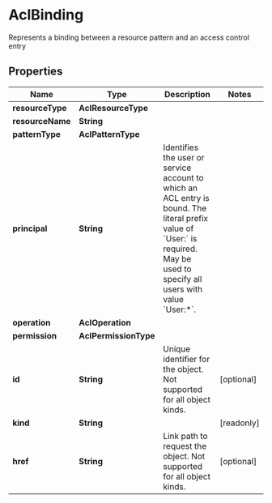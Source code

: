 

# AclBinding

Represents a binding between a resource pattern and an access control entry

## Properties

Name | Type | Description | Notes
------------ | ------------- | ------------- | -------------
**resourceType** | **AclResourceType** |  | 
**resourceName** | **String** |  | 
**patternType** | **AclPatternType** |  | 
**principal** | **String** | Identifies the user or service account to which an ACL entry is bound. The literal prefix value of &#x60;User:&#x60; is required. May be used to specify all users with value &#x60;User:*&#x60;. | 
**operation** | **AclOperation** |  | 
**permission** | **AclPermissionType** |  | 
**id** | **String** | Unique identifier for the object. Not supported for all object kinds. |  [optional]
**kind** | **String** |  |  [readonly]
**href** | **String** | Link path to request the object. Not supported for all object kinds. |  [optional]



